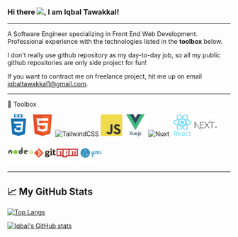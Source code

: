 ### Hi there <img src="https://raw.githubusercontent.com/MartinHeinz/MartinHeinz/master/wave.gif" width="30px">, I am Iqbal Tawakkal!

---

A Software Engineer specializing in Front End Web Development. Professional experience with the technologies listed in the **toolbox** below.

I don't really use github repository as my day-to-day job, so all my public github repositories are only side project for fun!

If you want to contract me on freelance project, hit me up on email iqbaltawakkal1@gmail.com.


---

🧰 Toolbox

<img src="https://github.com/devicons/devicon/blob/master/icons/css3/css3-plain-wordmark.svg" alt="CSS" width="50" height="50"/> <img src="https://github.com/devicons/devicon/blob/master/icons/html5/html5-original.svg" alt="HTML" width="50" height="50"/> <img src="https://cdn.worldvectorlogo.com/logos/tailwindcss.svg" alt="TailwindCSS" width="50" height="50"/> <img src="https://github.com/devicons/devicon/blob/master/icons/javascript/javascript-original.svg" alt="JavaScript" width="50" height="50"/> <img src="https://github.com/devicons/devicon/blob/master/icons/vuejs/vuejs-original-wordmark.svg" alt="VueJS" width="50" height="50"/> <img src="https://nuxtjs.org/design-kit/colored-text.svg" alt="Nuxt" width="90" height="50"/> <img src="https://github.com/devicons/devicon/blob/master/icons/react/react-original-wordmark.svg" alt="ReactJS" width="50" height="50"/> <img src="https://github.com/devicons/devicon/blob/master/icons/nextjs/nextjs-original-wordmark.svg" alt="Nuxt" width="50" height="50"/> <img src="https://github.com/devicons/devicon/blob/master/icons/nodejs/nodejs-original-wordmark.svg" alt="NodeJS" width="60" height="60"/><img src="https://github.com/devicons/devicon/blob/master/icons/git/git-original-wordmark.svg" alt="Git" width="50" height="50"/><img src="https://github.com/devicons/devicon/blob/master/icons/npm/npm-original-wordmark.svg" alt="npm" width="50" height="50"/> <img src="https://github.com/devicons/devicon/blob/master/icons/yarn/yarn-original-wordmark.svg" alt="yarn" width="50" height="50"/> 

---

## &#x1f4c8; My GitHub Stats

[![Top Langs](https://github-readme-stats.vercel.app/api/top-langs/?username=iqbaltawakkal&hide=java,html,css&theme=radical)](https://github.com/anuraghazra/github-readme-stats)

[![Iqbal's GitHub stats](https://github-readme-stats.vercel.app/api?username=iqbaltawakkal&theme=radical)](https://github.com/anuraghazra/github-readme-stats)
